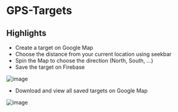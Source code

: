 # GPS-Targets

Highlights
------

* Create a target on Google Map
* Choose the distance from your current location using seekbar
* Spin the Map to choose the direction (North, South, ...)
* Save the target on Firebase

![image](https://user-images.githubusercontent.com/25067011/28851068-3c77f21a-76ee-11e7-9d99-e883e38e8c7f.png)

* Download and view all saved targets on Google Map

![image](https://user-images.githubusercontent.com/25067011/28851092-6cad6c80-76ee-11e7-8822-d2e85deb7f10.png)
